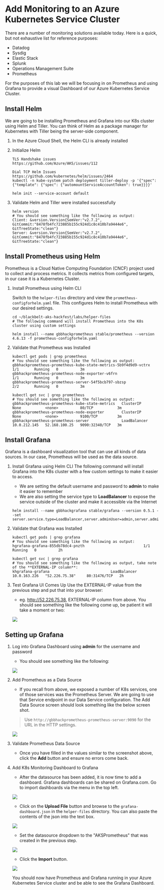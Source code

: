 # Add Monitoring to an Azure Kubernetes Service Cluster

There are a number of monitoring solutions available today. Here is a quick, but not exhaustive list for reference purposes:
* Datadog
* Sysdig
* Elastic Stack
* Splunk
* Operations Management Suite
* Prometheus

For the purposes of this lab we will be focusing in on Prometheus and using Grafana to provide a visual Dashboard of our Azure Kubernetes Service Cluster.

## Install Helm

We are going to be installing Prometheus and Grafana into our K8s cluster using Helm and Tiller. You can think of Helm as a package manager for Kubernetes with Tiller being the server-side component.

1. In the Azure Cloud Shell, the Helm CLI is already installed

2. Initialize Helm
    ```
    TLS Handshake issues
    https://github.com/Azure/AKS/issues/112

    Dial TCP Helm Issues    
    https://github.com/kubernetes/helm/issues/2464
    kubectl -n kube-system patch deployment tiller-deploy -p '{"spec": {"template": {"spec": {"automountServiceAccountToken": true}}}}'

    helm init --service-account default
    ```

3. Validate Helm and Tiller were installed successfully
    ```
    helm version
    # You should see something like the following as output:
    Client: &version.Version{SemVer:"v2.7.2", GitCommit:"8478fb4fc723885b155c924d1c8c410b7a9444e6", GitTreeState:"clean"}
    Server: &version.Version{SemVer:"v2.7.2", GitCommit:"8478fb4fc723885b155c924d1c8c410b7a9444e6", GitTreeState:"clean"}
    ```

## Install Prometheus using Helm
Prometheus is a Cloud Native Computing Foundation (CNCF) project used to collect and process metrics. It collects metrics from configured targets, in our case it is a Kubernetes Cluster.

1. Install Prometheus using Helm CLI

    Switch to the `helper-files` directory and view the `prometheus-configforhelm.yaml` file. This configures Helm to install Prometheus with our desired settings.
    ```
    cd ~/blackbelt-aks-hackfest/labs/helper-files
    # The following command will install Prometheus into the K8s cluster using custom settings

    helm install --name gbbhackprometheus stable/prometheus --version 4.6.13 -f prometheus-configforhelm.yaml
    ```

2. Validate that Prometheus was Installed
    ``` 
    kubectl get pods | grep prometheus
    # You should see something like the following as output:
    gbbhackprometheus-prometheus-kube-state-metrics-5b9f4d9d9-vctrx   1/1       Running   0          3m
    gbbhackprometheus-prometheus-node-exporter-v6frn                  1/1       Running   0          3m
    gbbhackprometheus-prometheus-server-54f5bcb797-sbzsp              2/2       Running   0          3m
    ```

    ```
    kubectl get svc | grep prometheus
    # You should see something like the following as output:
    gbbhackprometheus-prometheus-kube-state-metrics   ClusterIP      None           <none>          80/TCP           3m
    gbbhackprometheus-prometheus-node-exporter        ClusterIP      None           <none>          9100/TCP         3m
    gbbhackprometheus-prometheus-server               LoadBalancer   10.0.212.145   52.168.100.25   9090:32340/TCP   3m
    ```

## Install Grafana
Grafana is a dashboard visualization tool that can use all kinds of data sources. In our case, Prometheus will be used as the data source.

1. Install Grafana using Helm CLI
    The following command will install Grafana into the K8s cluster with a few custom settings to make it easier to access.
    * We are setting the default username and password to **admin** to make it easier to remember
    * We are also setting the service type to **LoadBalancer** to expose the service outside of the cluster and make it accessible via the Internet

    ```
    helm install --name gbbhackgrafana stable/grafana --version 0.5.1 --set server.service.type=LoadBalancer,server.adminUser=admin,server.adminPassword=admin,server.image=grafana/grafana:latest,server.persistentVolume.enabled=false
    ```

2. Validate that Grafana was Installed
    ```
    kubectl get pods | grep grafana
    # You should see something like the following as output:
    hgrafana-grafana-855db78dc4-pnzth                           1/1       Running   0          2h
    ```

    ```
    kubectl get svc | grep grafana
    # You should see something like the following as output, take note of the **EXTERNAL-IP column**:
    khgrafana-grafana                            LoadBalancer   10.0.163.226   "52.226.75.38"     80:31476/TCP   2h
    ```

3. Test Grafana UI Comes Up
Use the EXTERNAL-IP value from the previous step and put that into your browser:
    * eg. http://52.226.75.38, EXTERNAL-IP column from above. You should see something like the following come up, be patient it will take a moment or two:

    ![](img/8-grafana_default.png)

## Setting up Grafana
1. Log into Grafana Dashboard using **admin** for the username and password
    * You should see something like the following:

    ![](img/8-grafana_loggedin.png)

2. Add Prometheus as a Data Source
    * If you recall from above, we exposed a number of K8s services, one of those services was the Prometheus Server. We are going to use that Service endpoint in our Data Service configuration. The Add Data Source screen should look something like the below screen shot.

    > Use `http://gbbhackprometheus-prometheus-server:9090` for the URL in the HTTP settings.

    ![](img/8-grafana_datasource.png)

3. Validate Prometheus Data Source
    * Once you have filled in the values similar to the screenshot above, click the **Add** button and ensure no errors come back.

4. Add K8s Monitoring Dashboard to Grafana
    * After the datasource has been added, it is now time to add a dashboard. Grafana dashboards can be shared on Grafana.com. Go to import dashboards via the menu in the top left.

    ![](img/8-grafana_dashboardimport.png)

    * Click on the **Upload File** button and browse to the `grafana-dashboard.json` in the `helper-files` directory. You can also paste the contents of the json into the text box.

    ![](img/8-grafana_dashboardid.png)

    * Set the datasource dropdown to the "AKSPrometheus" that was created in the previous step. 

    ![](img/8-grafana_dashboardsave.png)

    * Click the **Import** button.

    ![](img/8-grafana_k8sdashboard.png)

    You should now have Prometheus and Grafana running in your Azure Kubernetes Service cluster and be able to see the Grafana Dashboard.
